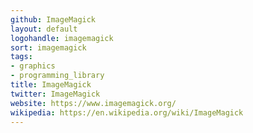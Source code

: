 ```yaml
---
github: ImageMagick
layout: default
logohandle: imagemagick
sort: imagemagick
tags:
- graphics
- programming_library
title: ImageMagick
twitter: ImageMagick
website: https://www.imagemagick.org/
wikipedia: https://en.wikipedia.org/wiki/ImageMagick
---
```

